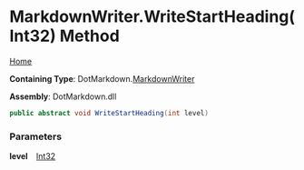 # MarkdownWriter\.WriteStartHeading\(Int32\) Method

[Home](../../../README.md)

**Containing Type**: DotMarkdown\.[MarkdownWriter](../README.md)

**Assembly**: DotMarkdown\.dll

```csharp
public abstract void WriteStartHeading(int level)
```

### Parameters

**level** &ensp; [Int32](https://docs.microsoft.com/en-us/dotnet/api/system.int32)